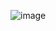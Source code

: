 ![image]( https://github.com/zz798134844/assignment3_part1/blob/master/weather-application-demo.gif)

